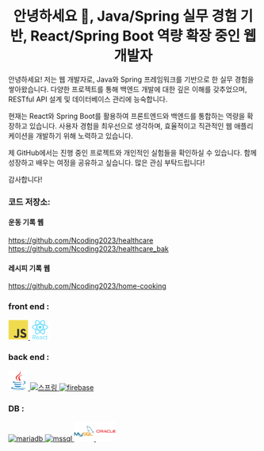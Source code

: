 <h1 align="center">안녕하세요 👋, Java/Spring 실무 경험 기반, React/Spring Boot 역량 확장 중인 웹 개발자</h1>
<text>
 

안녕하세요! 저는 웹 개발자로, Java와 Spring 프레임워크를 기반으로 한 실무 경험을 쌓아왔습니다. 다양한 프로젝트를 통해 백엔드 개발에 대한 깊은 이해를 갖추었으며, RESTful API 설계 및 데이터베이스 관리에 능숙합니다.

현재는 React와 Spring Boot를 활용하여 프론트엔드와 백엔드를 통합하는 역량을 확장하고 있습니다. 사용자 경험을 최우선으로 생각하며, 효율적이고 직관적인 웹 애플리케이션을 개발하기 위해 노력하고 있습니다.

제 GitHub에서는 진행 중인 프로젝트와 개인적인 실험들을 확인하실 수 있습니다. 함께 성장하고 배우는 여정을 공유하고 싶습니다. 많은 관심 부탁드립니다!

감사합니다!
</text>
<h3 align="left">코드 저장소:</h3>
<h4 align="left">운동 기록 웹</h3>
<a href="https://github.com/Ncoding2023/healthcare" 대상="_blank" rel="noreferrer">https://github.com/Ncoding2023/healthcare</a> <br>
<a href="https://github.com/Ncoding2023/healthcare_bak" 대상="_blank" rel="noreferrer">https://github.com/Ncoding2023/healthcare_bak</a> <br>
<h4 align="left">레시피 기록 웹</h3>
<a href="https://github.com/Ncoding2023/home-cooking" 대상="_blank" rel="noreferrer">https://github.com/Ncoding2023/home-cooking</a> <br>


<h3 align="left"></h3>
<p align="left">
</p>
<h3 align="left"> front end :</h3>
 <p align="left">
   <a href="https://developer.mozilla.org/en-US/docs/웹/JavaScript" 대상="_blank" rel="noreferrer"> <img src="https://raw.githubusercontent.com/devicons/devicon/master/icons/javascript/javascript-original.svg" alt="javascript" width="40" height="40"/> </a> 
  <a href="https://reactjs.org/" 대상="_blank" rel="noreferrer"> <img src="https://raw.githubusercontent.com/devicons/devicon/master/icons/react/react-original-wordmark.svg" alt="리액트" width="40" height="40"/> </a>
</p>
<h3 align="left">back end : </h3>
<p align="left"> 
 <a href="https://www.java.com" 대상="_blank" rel="noreferrer"> <img src="https://raw.githubusercontent.com/devicons/devicon/master/icons/java/java-original.svg" alt="java" width="40" height="40"/> </a> 
  <a href="https://spring.io/" 대상="_blank" rel="noreferrer"> <img src="https://www.vectorlogo.zone/logos/springio/springio-icon.svg" alt="스프링" width="40" height="40"/> </a>
 <a href="https://firebase.google.com/" target="_blank" rel="noreferrer"> <img src="https://www.vectorlogo.zone/logos/firebase/firebase-icon.svg" alt="firebase" width="40" height="40"/> </a> 
  </p>
 <h3 align="left"> DB :</h3>
 <p align="left">
    <a href="https://mariadb.org/" 대상="_blank" rel="참조 없음"> <img src="https://www.vectorlogo.zone/logos/mariadb/mariadb-icon.svg" alt="mariadb" width="40" height="40"/> </a> 
  <a href="https://www.microsoft.com/en-us/sql-server" 대상="_blank" rel="참조 없음"> <img src="https://www.svgrepo.com/show/303229/microsoft-sql-server-logo.svg" alt="mssql" width="40" height="40"/> </a> 
  <a href="https://www.mysql.com/" 대상="_blank" rel="참조 없음"> <img src="https://raw.githubusercontent.com/devicons/devicon/master/icons/mysql/mysql-original-wordmark.svg" alt="mysql" width="40" height="40"/> </a> 
  <a href="https://www.oracle.com/" target="_blank" rel="noreferrer"> <img src="https://raw.githubusercontent.com/devicons/devicon/master/icons/oracle/oracle-original.svg" alt="오라클" width="40" height="40"/> </a> 
</p>
 

